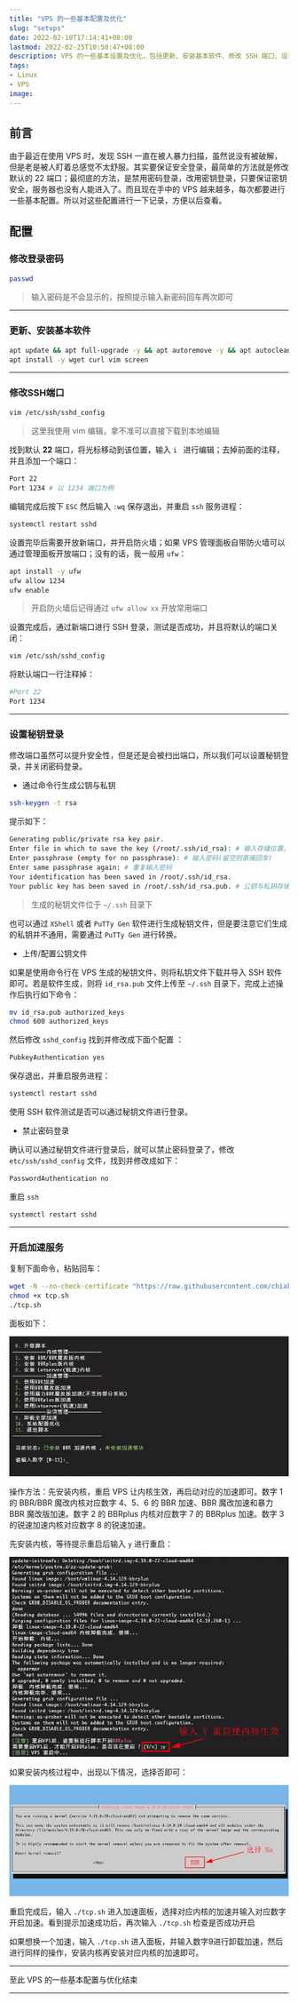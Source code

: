 ```yaml
---
title: "VPS 的一些基本配置及优化"
slug: "setvps"
date: 2022-02-18T17:14:41+08:00
lastmod: 2022-02-25T10:50:47+08:00
description: VPS 的一些基本设置及优化，包括更新、安装基本软件、修改 SSH 端口、设置密钥登陆、开启加速服务等。
tags:
- Linux
- VPS
image: 
---
```


## 前言

由于最近在使用 VPS 时，发现 SSH 一直在被人暴力扫描，虽然说没有被破解，但是老是被人盯着总感觉不太舒服。其实要保证安全登录，最简单的方法就是修改默认的 22 端口；最彻底的方法，是禁用密码登录，改用密钥登录，只要保证密钥安全，服务器也没有人能进入了。而且现在手中的 VPS 越来越多，每次都要进行一些基本配置。所以对这些配置进行一下记录，方便以后查看。

<!--more-->

## 配置

### 修改登录密码

```bash
passwd
```

> 输入密码是不会显示的，按照提示输入新密码回车两次即可

---

### 更新、安装基本软件

```bash
apt update && apt full-upgrade -y && apt autoremove -y && apt autoclean
apt install -y wget curl vim screen
```

---

### 修改SSH端口

```bash
vim /etc/ssh/sshd_config
```

> 这里我使用 vim 编辑，拿不准可以直接下载到本地编辑

找到默认 **22** 端口，将光标移动到该位置，输入 `i ` 进行编辑；去掉前面的注释，并且添加一个端口：

```bash
Port 22
Port 1234 # 以 1234 端口为例
```

编辑完成后按下 `ESC` 然后输入 `:wq` 保存退出，并重启 `ssh` 服务进程：

```bash
systemctl restart sshd
```

设置完毕后需要开放新端口，并开启防火墙；如果 VPS 管理面板自带防火墙可以通过管理面板开放端口；没有的话，我一般用 `ufw`：

```bash
apt install -y ufw
ufw allow 1234
ufw enable
```

> 开启防火墙后记得通过 `ufw allow xx` 开放常用端口

设置完成后，通过新端口进行 SSH 登录，测试是否成功，并且将默认的端口关闭：

```bash
vim /etc/ssh/sshd_config
```

将默认端口一行注释掉：

```bash
#Port 22
Port 1234
```

---

### 设置秘钥登录

修改端口虽然可以提升安全性，但是还是会被扫出端口，所以我们可以设置秘钥登录，并关闭密码登录。

- 通过命令行生成公钥与私钥

```bash
ssh-keygen -t rsa
```

提示如下：

```bash
Generating public/private rsa key pair.
Enter file in which to save the key (/root/.ssh/id_rsa): # 输入存储位置，建议回车使用默认位置
Enter passphrase (empty for no passphrase): # 输入密码(留空则直接回车)
Enter same passphrase again: # 重复输入密码
Your identification has been saved in /root/.ssh/id_rsa.
Your public key has been saved in /root/.ssh/id_rsa.pub. # 公钥与私钥存储位置
```

> 生成的秘钥文件位于 `~/.ssh` 目录下

也可以通过 `XShell` 或者 `PuTTy Gen` 软件进行生成秘钥文件，但是要注意它们生成的私钥并不通用，需要通过 `PuTTy Gen` 进行转换。

- 上传/配置公钥文件

如果是使用命令行在 VPS 生成的秘钥文件，则将私钥文件下载并导入 SSH 软件即可。若是软件生成，则将 `id_rsa.pub` 文件上传至 `~/.ssh` 目录下，完成上述操作后执行如下命令：

```bash
mv id_rsa.pub authorized_keys
chmod 600 authorized_keys
```

然后修改 `sshd_config` 找到并修改成下面个配置 ：

```bash
PubkeyAuthentication yes
```

保存退出，并重启服务进程：

```bash
systemctl restart sshd
```

使用 SSH 软件测试是否可以通过秘钥文件进行登录。

- 禁止密码登录

确认可以通过秘钥文件进行登录后，就可以禁止密码登录了，修改 `etc/ssh/sshd_config` 文件，找到并修改成如下：

```bash
PasswordAuthentication no
```

重启 `ssh` 

```bash
systemctl restart sshd
```

---

### 开启加速服务

复制下面命令，粘贴回车：

```bash
wget -N --no-check-certificate "https://raw.githubusercontent.com/chiakge/Linux-NetSpeed/master/tcp.sh"
chmod +x tcp.sh
./tcp.sh
```

面板如下：

![◎ 操作面板](1.png)

操作方法：先安装内核，重启 VPS 让内核生效，再启动对应的加速即可。数字 1 的 BBR/BBR 魔改内核对应数字 4、5、6 的 BBR 加速、BBR 魔改加速和暴力 BBR 魔改版加速。数字 2 的 BBRplus 内核对应数字 7 的 BBRplus 加速。数字 3 的锐速加速内核对应数字 8 的锐速加速。


先安装内核，等待提示重启后输入 `y` 进行重启：

![◎ 重启提示](2.png)

如果安装内核过程中，出现以下情况，选择否即可：

![◎ 特殊情况](3.png)

重启完成后，输入 `./tcp.sh` 进入加速面板，选择对应内核的加速并输入对应数字开启加速。看到提示加速成功后，再次输入 `./tcp.sh` 检查是否成功开启

如果想换一个加速，输入 `./tcp.sh` 进入面板，并输入数字9进行卸载加速，然后进行同样的操作，安装内核再安装对应内核的加速即可。

---

至此 VPS 的一些基本配置与优化结束

---